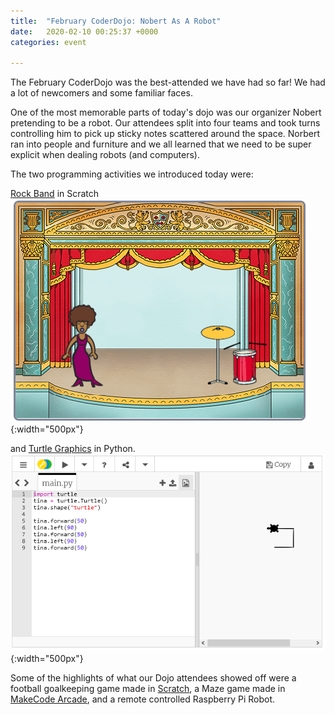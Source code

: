 ```yaml
---
title:  "February CoderDojo: Nobert As A Robot"
date:   2020-02-10 00:25:37 +0000
categories: event

---
```


The February CoderDojo was the best-attended we have had so far! We had a lot of newcomers
and some familiar faces.

One of the most memorable parts of today's dojo was our organizer Nobert pretending 
to be a robot. Our attendees split into four teams and took turns controlling him to
pick up sticky notes scattered around the space. Norbert ran into people and furniture
and we all learned that we need to be super explicit when dealing robots (and computers).

The two programming activities we introduced today were:

[Rock Band](https://projects.raspberrypi.org/en/projects/rock-band) in Scratch <br />
![Rock Band](/assets/images/2020-02-15-rockband.png){:width="500px"}

and [Turtle Graphics](https://hourofpython.trinket.io/a-visual-introduction-to-python#/turtles/) in Python. <br />
![Turtle Graphics](/assets/images/2020-02-15-turtle.png){:width="500px"}

Some of the highlights of what our Dojo attendees showed off were a 
football goalkeeping game made in [Scratch](https://scratch.mit.edu), 
a Maze game made in [MakeCode Arcade](https://arcade.makecode.com), and 
a remote controlled Raspberry Pi Robot. 

